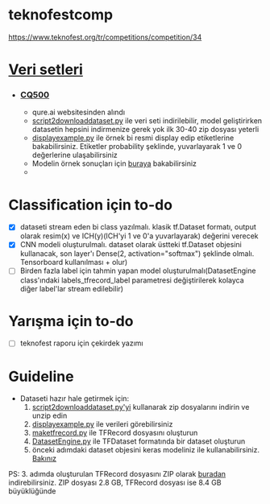# teknofestcomp
https://www.teknofest.org/tr/competitions/competition/34


# [Veri setleri](/Datasets)
* ### [CQ500](/Datasets/CQ500)
  * qure.ai websitesinden alındı
  * [script2downloaddataset.py](Datasets/CQ500/script2downloaddataset.py) ile veri seti indirilebilir, model geliştirirken datasetin hepsini indirmenize gerek yok ilk 30-40 zip dosyası yeterli
  * [displayexample.py](Datasets/CQ500/displayexample.py) ile örnek bi resmi display edip etiketlerine bakabilirsiniz. Etiketler probability şeklinde, yuvarlayarak 1 ve 0 değerlerine ulaşabilirsiniz
  * Modelin örnek sonuçları için [buraya](http://headctstudy.qure.ai/explore_data) bakabilirsiniz
  * 

# Classification için to-do

- [X] dataseti stream eden bi class yazılmalı. klasik tf.Dataset formatı, output olarak resim(x) ve ICH(y)(ICH'yi 1 ve 0'a yuvarlayarak) değerini verecek
- [x] CNN modeli oluşturulmalı. dataset olarak üstteki tf.Dataset objesini kullanacak, son layer'ı Dense(2, activation="softmax") şeklinde olmalı. Tensorboard kullanılması + olur)
- [ ] Birden fazla label için tahmin yapan model oluşturulmalı(DatasetEngine class'ındaki labels_tfrecord_label parametresi değiştirilerek kolayca diğer label'lar stream edilebilir)

# Yarışma için to-do
- [ ] teknofest raporu için çekirdek yazımı


# Guideline

* Dataseti hazır hale getirmek için:
  1. [script2downloaddataset.py'yi](Datasets/CQ500/script2downloaddataset.py) kullanarak zip dosyalarını indirin ve unzip edin
  2. [displayexample.py](Datasets/CQ500/displayexample.py) ile verileri görebilirsiniz
  3. [maketfrecord.py](Datasets/CQ500/maketfrecord.py) ile TFRecord dosyasını oluşturun
  4. [DatasetEngine.py](Datasets/DatasetEngine.py) ile TFDataset formatında bir dataset oluşturun
  5. önceki adımdaki dataset objesini keras modeliniz ile kullanabilirsiniz. [Bakınız](https://stackoverflow.com/questions/46135499/how-to-properly-combine-tensorflows-dataset-api-and-keras)

PS: 3. adımda oluşturulan TFRecord dosyasını ZIP olarak [buradan](https://drive.google.com/file/d/1JdVguXdw62NPI9r0u_nv_T_z9Gyy7qUu/view?usp=sharing) indirebilirsiniz. ZIP dosyası 2.8 GB, TFRecord dosyası ise 8.4 GB büyüklüğünde 
